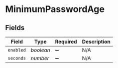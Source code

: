 # MinimumPasswordAge


## Fields

| Field              | Type               | Required           | Description        |
| ------------------ | ------------------ | ------------------ | ------------------ |
| `enabled`          | *boolean*          | :heavy_minus_sign: | N/A                |
| `seconds`          | *number*           | :heavy_minus_sign: | N/A                |